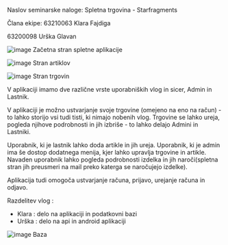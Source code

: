 Naslov seminarske naloge: Spletna trgovina - Starfragments

Člana ekipe:
63210063 Klara Fajdiga

63200098 Urška Glavan

![image](https://user-images.githubusercontent.com/97111898/211497322-a0698bd6-204a-4a3d-86b7-5de531da73b6.png)
Začetna stran spletne aplikacije

![image](https://user-images.githubusercontent.com/97111898/211517321-4f56efac-596c-4855-9867-059e947b22fe.png)
Stran artiklov

![image](https://user-images.githubusercontent.com/97111898/211519987-70fabe96-0aa6-4156-b452-4a1446c66780.png)
Stran trgovin

V aplikaciji imamo dve različne vrste uporabniških vlog in sicer, Admin in Lastnik.

V aplikaciji je možno ustvarjanje svoje trgovine (omejeno na eno na račun) - to lahko storijo vsi tudi tisti, ki nimajo nobenih vlog. Trgovine se lahko ureja, pogleda njihove podrobnosti in jih izbriše - to lahko delajo Admini in Lastniki.

Uporabnik, ki je lastnik lahko doda artikle in jih ureja. Uporabnik, ki je admin ima še dostop dodatnega menija, kjer lahko upravlja trgovine in artikle.
Navaden uporabnik lahko pogleda podrobnosti izdelka in jih naroči(spletna stran jih preusmeri na mail preko katerga se naročujejo izdelke).

Aplikacija tudi omogoča ustvarjanje računa, prijavo, urejanje računa in odjavo.

Razdelitev vlog :
- Klara : delo na aplikaciji in podatkovni bazi
- Urška : delo na api in android aplikaciji

![image](https://user-images.githubusercontent.com/97111898/211507847-5a42a97f-b358-4aad-973e-b02f2cf4bf87.png)
Baza
